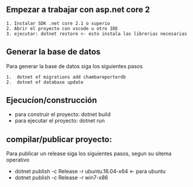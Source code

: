 ## Empezar a trabajar con asp.net core 2
    1. Instalar SDK .net core 2.1 o superio
    2. Abrir el proyecto con vscode u otro IDE
    3. ejecutar: dotnet restore <- esto instala las librerias necesarias

## Generar la base de datos

Para generar la base de datos siga los siguientes pasos

    1.  dotnet ef migrations add chambareporterdb
    2.  dotnet ef database update

## Ejecucíon/construcción
* para construir el proyecto: dotnet build
* para ejecutar el proyecto: dotnet run


## compilar/publicar proyecto:
Para publicar un release siga los siguientes pasos, segun su sitema operativo
- dotnet publish -c Release -r ubuntu.16.04-x64 <- para ubuntu
- dotnet publish -c Release -r win7-x86